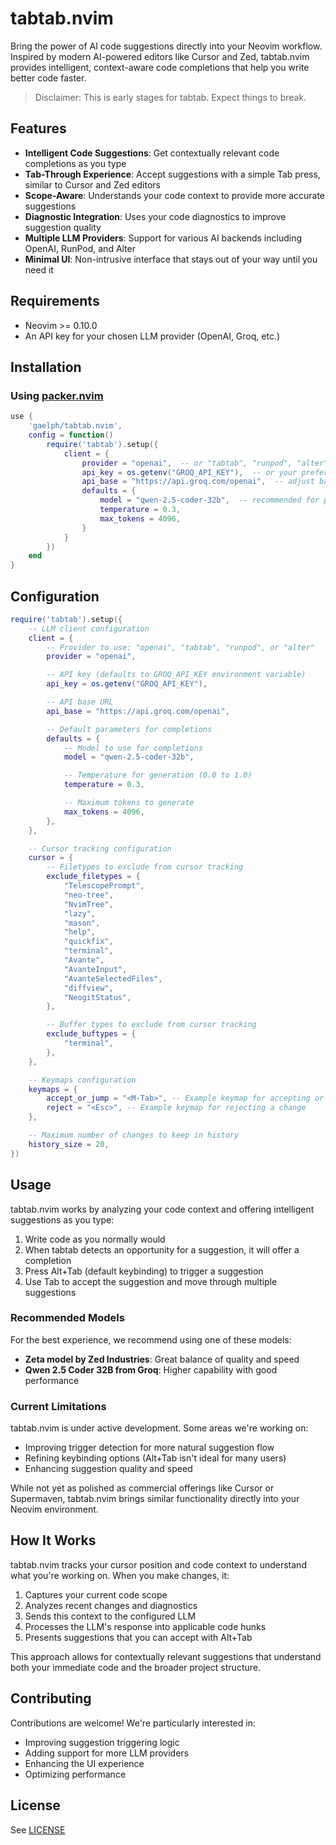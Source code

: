 # tabtab.nvim

Bring the power of AI code suggestions directly into your Neovim workflow. Inspired by modern AI-powered editors like Cursor and Zed, tabtab.nvim provides intelligent, context-aware code completions that help you write better code faster.

> Disclaimer: This is early stages for tabtab. Expect things to break.

## Features

- **Intelligent Code Suggestions**: Get contextually relevant code completions as you type
- **Tab-Through Experience**: Accept suggestions with a simple Tab press, similar to Cursor and Zed editors
- **Scope-Aware**: Understands your code context to provide more accurate suggestions
- **Diagnostic Integration**: Uses your code diagnostics to improve suggestion quality
- **Multiple LLM Providers**: Support for various AI backends including OpenAI, RunPod, and Alter
- **Minimal UI**: Non-intrusive interface that stays out of your way until you need it

## Requirements

- Neovim >= 0.10.0
- An API key for your chosen LLM provider (OpenAI, Groq, etc.)

## Installation

### Using [packer.nvim](https://github.com/wbthomason/packer.nvim)

```lua
use {
    'gaelph/tabtab.nvim',
    config = function()
        require('tabtab').setup({
            client = {
                provider = "openai",  -- or "tabtab", "runpod", "alter"
                api_key = os.getenv("GROQ_API_KEY"),  -- or your preferred API key
                api_base = "https://api.groq.com/openai",  -- adjust based on provider
                defaults = {
                    model = "qwen-2.5-coder-32b",  -- recommended for performance
                    temperature = 0.3,
                    max_tokens = 4096,
                }
            }
        })
    end
}
```

## Configuration

```lua
require('tabtab').setup({
    -- LLM client configuration
    client = {
        -- Provider to use: "openai", "tabtab", "runpod", or "alter"
        provider = "openai",

        -- API key (defaults to GROQ_API_KEY environment variable)
        api_key = os.getenv("GROQ_API_KEY"),

        -- API base URL
        api_base = "https://api.groq.com/openai",

        -- Default parameters for completions
        defaults = {
            -- Model to use for completions
            model = "qwen-2.5-coder-32b",

            -- Temperature for generation (0.0 to 1.0)
            temperature = 0.3,

            -- Maximum tokens to generate
            max_tokens = 4096,
        },
    },

    -- Cursor tracking configuration
    cursor = {
        -- Filetypes to exclude from cursor tracking
        exclude_filetypes = {
            "TelescopePrompt",
            "neo-tree",
            "NvimTree",
            "lazy",
            "mason",
            "help",
            "quickfix",
            "terminal",
            "Avante",
            "AvanteInput",
            "AvanteSelectedFiles",
            "diffview",
            "NeogitStatus",
        },

        -- Buffer types to exclude from cursor tracking
        exclude_buftypes = {
            "terminal",
        },
    },

	-- Keymaps configuration
	keymaps = {
		accept_or_jump = "<M-Tab>", -- Example keymap for accepting or jumping to the next change
		reject = "<Esc>", -- Example keymap for rejecting a change
	},

    -- Maximum number of changes to keep in history
    history_size = 20,
})
```

## Usage

tabtab.nvim works by analyzing your code context and offering intelligent suggestions as you type:

1. Write code as you normally would
2. When tabtab detects an opportunity for a suggestion, it will offer a completion
3. Press Alt+Tab (default keybinding) to trigger a suggestion
4. Use Tab to accept the suggestion and move through multiple suggestions

### Recommended Models

For the best experience, we recommend using one of these models:

- **Zeta model by Zed Industries**: Great balance of quality and speed
- **Qwen 2.5 Coder 32B from Groq**: Higher capability with good performance

### Current Limitations

tabtab.nvim is under active development. Some areas we're working on:

- Improving trigger detection for more natural suggestion flow
- Refining keybinding options (Alt+Tab isn't ideal for many users)
- Enhancing suggestion quality and speed

While not yet as polished as commercial offerings like Cursor or Supermaven, tabtab.nvim brings similar functionality directly into your Neovim environment.

## How It Works

tabtab.nvim tracks your cursor position and code context to understand what you're working on. When you make changes, it:

1. Captures your current code scope
2. Analyzes recent changes and diagnostics
3. Sends this context to the configured LLM
4. Processes the LLM's response into applicable code hunks
5. Presents suggestions that you can accept with Alt+Tab

This approach allows for contextually relevant suggestions that understand both your immediate code and the broader project structure.

## Contributing

Contributions are welcome! We're particularly interested in:

- Improving suggestion triggering logic
- Adding support for more LLM providers
- Enhancing the UI experience
- Optimizing performance

## License

See [LICENSE](LICENSE)
